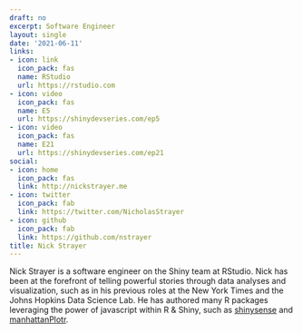 ```yaml
---
draft: no
excerpt: Software Engineer
layout: single
date: '2021-06-11'
links:
- icon: link
  icon_pack: fas
  name: RStudio
  url: https://rstudio.com
- icon: video
  icon_pack: fas
  name: E5
  url: https://shinydevseries.com/ep5
- icon: video
  icon_pack: fas
  name: E21
  url: https://shinydevseries.com/ep21
social:
- icon: home
  icon_pack: fas
  link: http://nickstrayer.me
- icon: twitter
  icon_pack: fab
  link: https://twitter.com/NicholasStrayer
- icon: github
  icon_pack: fab
  link: https://github.com/nstrayer
title: Nick Strayer
---
```


Nick Strayer is a software engineer on the Shiny team at RStudio. Nick has been at the forefront of telling powerful stories through data analyses and visualization, such as in his previous roles at the New York Times and the Johns Hopkins Data Science Lab. He has authored many R packages leveraging the power of javascript within R & Shiny, such as  [shinysense](http://nickstrayer.me/shinysense) and [manhattanPlotr](https://github.com/nstrayer/manhattanPlotr).
